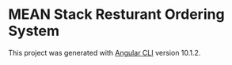 # MEAN Stack Resturant Ordering System

This project was generated with [Angular CLI](https://github.com/angular/angular-cli) version 10.1.2.


